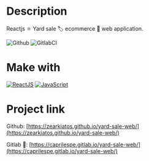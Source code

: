 # Description
Reactjs ⚛️ Yard sale 🏷 ecommerce 🛒 web application.

![Github](https://github.com/zearkiatos/yard-sale-web/actions/workflows/action.yml/badge.svg)
![GitlabCI](https://gitlab.com/caprilespe/sale-yard-web/badges/develop/pipeline.svg)

# Make with
[![ReactJS](https://img.shields.io/badge/react-61dafb?style=for-the-badge&logo=react&logoColor=white&labelColor=000000)]()
[![JavaScript](https://img.shields.io/badge/javascript-ead547?style=for-the-badge&logo=javascript&logoColor=white&labelColor=000000)]()

# Project link

Github: [https://zearkiatos.github.io/yard-sale-web/](https://zearkiatos.github.io/yard-sale-web/)

Gitlab 🦊: [https://caprilespe.gitlab.io/yard-sale-web/](https://caprilespe.gitlab.io/yard-sale-web/)